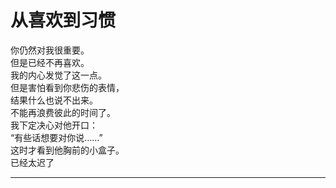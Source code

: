 # 从喜欢到习惯

你仍然对我很重要。
\
但是已经不再喜欢。
\
我的内心发觉了这一点。
\
但是害怕看到你悲伤的表情，
\
结果什么也说不出来。
\
不能再浪费彼此的时间了。
\
我下定决心对他开口：
\
“有些话想要对你说……”
\
这时才看到他胸前的小盒子。
\
已经太迟了

---
